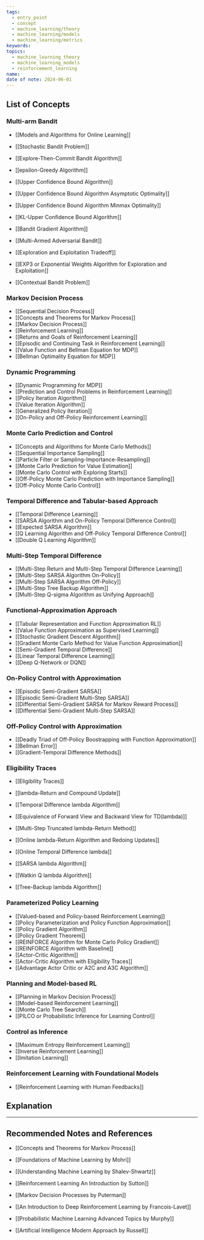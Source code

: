 ```yaml
---
tags:
  - entry_point
  - concept
  - machine_learning/theory
  - machine_learning/models
  - machine_learning/metrics
keywords: 
topics:
  - machine_learning_theory
  - machine_learning_models
  - reinforcement_learning
name: 
date of note: 2024-06-01
---
```


## List of Concepts

### Multi-arm Bandit

- [[Models and Algorithms for Online Learning]]

- [[Stochastic Bandit Problem]]
- [[Explore-Then-Commit Bandit Algorithm]]
- [[epsilon-Greedy Algorithm]]
- [[Upper Confidence Bound Algorithm]]
- [[Upper Confidence Bound Algorithm Asymptotic Optimality]]
- [[Upper Confidence Bound Algorithm Minmax Optimality]]
- [[KL-Upper Confidence Bound Algorithm]]
- [[Bandit Gradient Algorithm]]


- [[Multi-Armed Adversarial Bandit]]
- [[Exploration and Exploitation Tradeoff]]
- [[EXP3 or Exponential Weights Algorithm for Exploration and Exploitation]]


- [[Contextual Bandit Problem]]



### Markov Decision Process

- [[Sequential Decision Process]]
- [[Concepts and Theorems for Markov Process]]
- [[Markov Decision Process]]
- [[Reinforcement Learning]]
- [[Returns and Goals of Reinforcement Learning]]
- [[Episodic and Continuing Task in Reinforcement Learning]]
- [[Value Function and Bellman Equation for MDP]]
- [[Bellman Optimality Equation for MDP]]


### Dynamic Programming

- [[Dynamic Programming for MDP]]
- [[Prediction and Control Problems in Reinforcement Learning]]
- [[Policy Iteration Algorithm]]
- [[Value Iteration Algorithm]]
- [[Generalized Policy Iteration]]
- [[On-Policy and Off-Policy Reinforcement Learning]]


### Monte Carlo Prediction and Control

- [[Concepts and Algorithms for Monte Carlo Methods]]
- [[Sequential Importance Sampling]]
- [[Particle Filter or Sampling-Importance-Resampling]]
- [[Monte Carlo Prediction for Value Estimation]]
- [[Monte Carlo Control with Exploring Starts]]
- [[Off-Policy Monte Carlo Prediction with Importance Sampling]]
- [[Off-Policy Monte Carlo Control]]


### Temporal Difference and Tabular-based Approach 

- [[Temporal Difference Learning]]
- [[SARSA Algorithm and On-Policy Temporal Difference Control]]
- [[Expected SARSA Algorithm]]
- [[Q Learning Algorithm and Off-Policy Temporal Difference Control]]
- [[Double Q Learning Algorithm]]


### Multi-Step Temporal Difference

- [[Multi-Step Return and Multi-Step Temporal Difference Learning]]
- [[Multi-Step SARSA Algorithm On-Policy]]
- [[Multi-Step SARSA Algorithm Off-Policy]]
- [[Multi-Step Tree Backup Algorithm]]
- [[Multi-Step Q-sigma Algorithm as Unifying Approach]]


### Functional-Approximation Approach

- [[Tabular Representation and Function Approximation RL]]
- [[Value Function Approximation as Supervised Learning]]
- [[Stochastic Gradient Descent Algorithm]]
- [[Gradient Monte Carlo Method for Value Function Approximation]]
- [[Semi-Gradient Temporal Difference]]
- [[Linear Temporal Difference Learning]]
- [[Deep Q-Network or DQN]]


### On-Policy Control with Approximation

- [[Episodic Semi-Gradient SARSA]]
- [[Episodic Semi-Gradient Multi-Step SARSA]]
- [[Differential Semi-Gradient SARSA for Markov Reward Process]]
- [[Differential Semi-Gradient Multi-Step SARSA]]


### Off-Policy Control with Approximation

- [[Deadly Triad of Off-Policy Boostrapping with Function Approximation]]
- [[Bellman Error]]
- [[Gradient-Temporal Difference Methods]]


### Eligibility Traces

- [[Eligibility Traces]]
- [[lambda-Return and Compound Update]]
- [[Temporal Difference lambda Algorithm]]
- [[Equivalence of Forward View and Backward View for TD(lambda)]]

- [[Multi-Step Truncated lambda-Return Method]]
- [[Online lambda-Return Algorithm and Redoing Updates]] 
- [[Online Temporal Difference lambda]]

- [[SARSA lambda Algorithm]]
- [[Watkin Q lambda Algorithm]]
- [[Tree-Backup lambda Algorithm]]


### Parameterized Policy Learning

- [[Valued-based and Policy-based Reinforcement Learning]]
- [[Policy Parameterization and Policy Function Approximation]]
- [[Policy Gradient Algorithm]]
- [[Policy Gradient Theorem]]
- [[REINFORCE Algorithm for Monte Carlo Policy Gradient]]
- [[REINFORCE Algorithm with Baseline]]
- [[Actor-Critic Algorithm]]
- [[Actor-Critic Algorithm with Eligibility Traces]]
- [[Advantage Actor Critic or A2C and A3C Algorithm]]


### Planning and Model-based RL

- [[Planning in Markov Decision Process]]
- [[Model-based Reinforcement Learning]]
- [[Monte Carlo Tree Search]]
- [[PILCO or Probabilistic Inference for Learning Control]]




### Control as Inference

- [[Maximum Entropy Reinforcement Learning]]
- [[Inverse Reinforcement Learning]]
- [[Imitation Learning]]

### Reinforcement Learning with Foundational Models

- [[Reinforcement Learning with Human Feedbacks]]



## Explanation





-----------
##  Recommended Notes and References

- [[Concepts and Theorems for Markov Process]]



- [[Foundations of Machine Learning by Mohri]]
- [[Understanding Machine Learning by Shalev-Shwartz]]
- [[Reinforcement Learning An Introduction by Sutton]]
- [[Markov Decision Processes by Puterman]]
- [[An Introduction to Deep Reinforcement Learning by Francois-Lavet]]
- [[Probabilistic Machine Learning Advanced Topics by Murphy]]

- [[Artificial Intelligence Modern Approach by Russell]]
